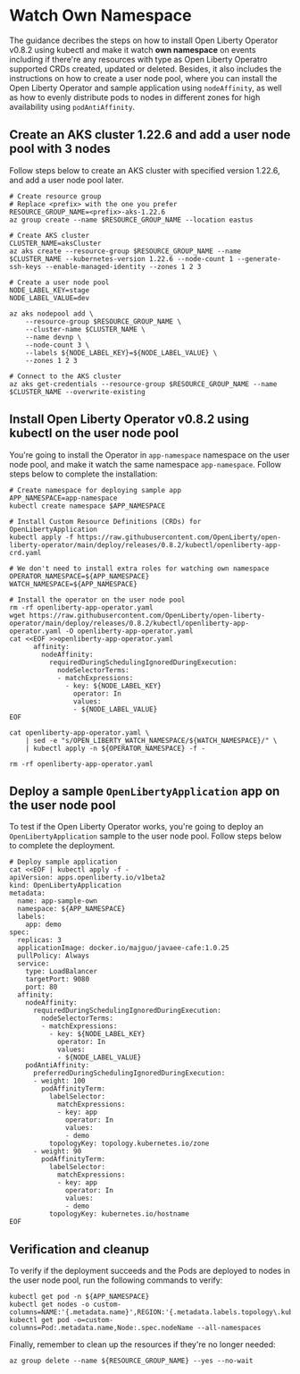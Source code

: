 # Watch Own Namespace

The guidance decribes the steps on how to install Open Liberty Operator v0.8.2 using kubectl and make it watch **own namespace** on events including if there're any resources with type as Open Liberty Operatro supported CRDs created, updated or deleted. Besides, it also includes the instructions on how to create a user node pool, where you can install the Open Liberty Operator and sample application using `nodeAffinity`, as well as how to evenly distribute pods to nodes in different zones for high availability using `podAntiAffinity`.

## Create an AKS cluster 1.22.6 and add a user node pool with 3 nodes

Follow steps below to create an AKS cluster with specified version 1.22.6, and add a user node pool later.

```azurecli-interactive
# Create resource group
# Replace <prefix> with the one you prefer 
RESOURCE_GROUP_NAME=<prefix>-aks-1.22.6
az group create --name $RESOURCE_GROUP_NAME --location eastus

# Create AKS cluster
CLUSTER_NAME=aksCluster
az aks create --resource-group $RESOURCE_GROUP_NAME --name $CLUSTER_NAME --kubernetes-version 1.22.6 --node-count 1 --generate-ssh-keys --enable-managed-identity --zones 1 2 3

# Create a user node pool
NODE_LABEL_KEY=stage
NODE_LABEL_VALUE=dev

az aks nodepool add \
    --resource-group $RESOURCE_GROUP_NAME \
    --cluster-name $CLUSTER_NAME \
    --name devnp \
    --node-count 3 \
    --labels ${NODE_LABEL_KEY}=${NODE_LABEL_VALUE} \
    --zones 1 2 3

# Connect to the AKS cluster
az aks get-credentials --resource-group $RESOURCE_GROUP_NAME --name $CLUSTER_NAME --overwrite-existing
```

## Install Open Liberty Operator v0.8.2 using kubectl on the user node pool

You're going to install the Operator in `app-namespace` namespace on the user node pool, and make it watch the same namespace `app-namespace`. Follow steps below to complete the installation:

```azurecli-interactive
# Create namespace for deploying sample app
APP_NAMESPACE=app-namespace
kubectl create namespace $APP_NAMESPACE

# Install Custom Resource Definitions (CRDs) for OpenLibertyApplication
kubectl apply -f https://raw.githubusercontent.com/OpenLiberty/open-liberty-operator/main/deploy/releases/0.8.2/kubectl/openliberty-app-crd.yaml

# We don't need to install extra roles for watching own namespace
OPERATOR_NAMESPACE=${APP_NAMESPACE}
WATCH_NAMESPACE=${APP_NAMESPACE}

# Install the operator on the user node pool
rm -rf openliberty-app-operator.yaml
wget https://raw.githubusercontent.com/OpenLiberty/open-liberty-operator/main/deploy/releases/0.8.2/kubectl/openliberty-app-operator.yaml -O openliberty-app-operator.yaml
cat <<EOF >>openliberty-app-operator.yaml
      affinity:
        nodeAffinity:
          requiredDuringSchedulingIgnoredDuringExecution:
            nodeSelectorTerms:
            - matchExpressions:
              - key: ${NODE_LABEL_KEY}
                operator: In
                values:
                - ${NODE_LABEL_VALUE}
EOF

cat openliberty-app-operator.yaml \
    | sed -e "s/OPEN_LIBERTY_WATCH_NAMESPACE/${WATCH_NAMESPACE}/" \
    | kubectl apply -n ${OPERATOR_NAMESPACE} -f -

rm -rf openliberty-app-operator.yaml
```

## Deploy a sample `OpenLibertyApplication` app on the user node pool

To test if the Open Liberty Operator works, you're going to deploy an `OpenLibertyApplication` sample to the user node pool. Follow steps below to complete the deployment.

```azurecli-interactive
# Deploy sample application
cat <<EOF | kubectl apply -f -
apiVersion: apps.openliberty.io/v1beta2
kind: OpenLibertyApplication
metadata:
  name: app-sample-own
  namespace: ${APP_NAMESPACE}
  labels:
    app: demo
spec:
  replicas: 3
  applicationImage: docker.io/majguo/javaee-cafe:1.0.25
  pullPolicy: Always
  service:
    type: LoadBalancer
    targetPort: 9080
    port: 80
  affinity:
    nodeAffinity:
      requiredDuringSchedulingIgnoredDuringExecution:
        nodeSelectorTerms:
        - matchExpressions:
          - key: ${NODE_LABEL_KEY}
            operator: In
            values:
            - ${NODE_LABEL_VALUE}
    podAntiAffinity:
      preferredDuringSchedulingIgnoredDuringExecution:
      - weight: 100
        podAffinityTerm:
          labelSelector:
            matchExpressions:
            - key: app
              operator: In
              values:
              - demo
          topologyKey: topology.kubernetes.io/zone
      - weight: 90
        podAffinityTerm:
          labelSelector:
            matchExpressions:
            - key: app
              operator: In
              values:
              - demo
          topologyKey: kubernetes.io/hostname
EOF
```

## Verification and cleanup

To verify if the deployment succeeds and the Pods are deployed to nodes in the user node pool, run the following commands to verify:

```azurecli-interactive
kubectl get pod -n ${APP_NAMESPACE}
kubectl get nodes -o custom-columns=NAME:'{.metadata.name}',REGION:'{.metadata.labels.topology\.kubernetes\.io/region}',ZONE:'{metadata.labels.topology\.kubernetes\.io/zone}'
kubectl get pod -o=custom-columns=Pod:.metadata.name,Node:.spec.nodeName --all-namespaces
```

Finally, remember to clean up the resources if they're no longer needed:

```azurecli-interactive
az group delete --name ${RESOURCE_GROUP_NAME} --yes --no-wait 
```
